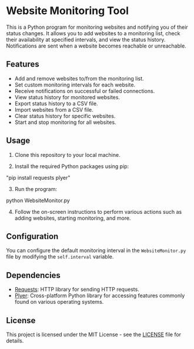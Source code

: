 # Website Monitoring Tool

This is a Python program for monitoring websites and notifying you of their status changes. It allows you to add websites to a monitoring list, check their availability at specified intervals, and view the status history. Notifications are sent when a website becomes reachable or unreachable.

## Features

- Add and remove websites to/from the monitoring list.
- Set custom monitoring intervals for each website.
- Receive notifications on successful or failed connections.
- View status history for monitored websites.
- Export status history to a CSV file.
- Import websites from a CSV file.
- Clear status history for specific websites.
- Start and stop monitoring for all websites.

## Usage

1. Clone this repository to your local machine.

2. Install the required Python packages using pip:

"pip install requests plyer"


3. Run the program:


python WebsiteMonitor.py


4. Follow the on-screen instructions to perform various actions such as adding websites, starting monitoring, and more.

## Configuration

You can configure the default monitoring interval in the `WebsiteMonitor.py` file by modifying the `self.interval` variable.

## Dependencies

- [Requests](https://pypi.org/project/requests/): HTTP library for sending HTTP requests.
- [Plyer](https://pypi.org/project/plyer/): Cross-platform Python library for accessing features commonly found on various operating systems.

## License

This project is licensed under the MIT License - see the [LICENSE](LICENSE) file for details.


